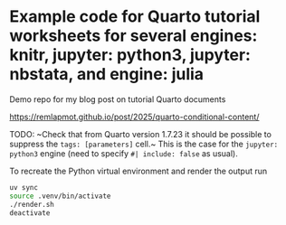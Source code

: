 # Example code for Quarto tutorial worksheets for several engines: knitr, jupyter: python3, jupyter: nbstata, and engine: julia

Demo repo for my blog post on tutorial Quarto documents

<https://remlapmot.github.io/post/2025/quarto-conditional-content/>

TODO: ~Check that from Quarto version 1.7.23 it should be possible to suppress the `tags: [parameters]` cell.~ This is the case for the `jupyter: python3` engine (need to specify `#| include: false` as usual).

To recreate the Python virtual environment and render the output run

```sh
uv sync
source .venv/bin/activate
./render.sh
deactivate
```
